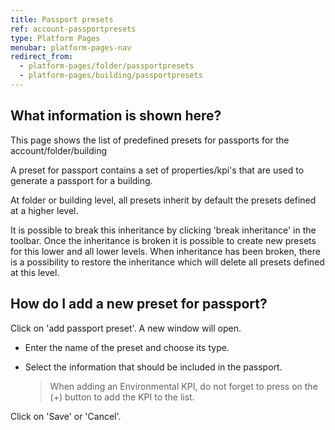 ```yaml
---
title: Passport presets
ref: account-passportpresets
type: Platform Pages
menubar: platform-pages-nav
redirect_from:
  - platform-pages/folder/passportpresets
  - platform-pages/building/passportpresets
---
```


## What information is shown here?
This page shows the list of predefined presets for passports for the account/folder/building

A preset for passport contains a set of properties/kpi's that are used to generate a passport for a building.

At folder or building level, all presets inherit by default the presets defined at a higher level. 

It is possible to break this inheritance by clicking 'break inheritance' in the toolbar. Once the inheritance is broken it is possible to create new presets for this lower and all lower levels.
When inheritance has been broken, there is a possibility to restore the inheritance which will delete all presets defined at this level.

## How do I add a new preset for passport?
Click on 'add passport preset'.
A new window will open.

- Enter the name of the preset and choose its type.
- Select the information that should be included in the passport.

  > When adding an Environmental KPI, do not forget to press on the (+) button to add the KPI to the list.

Click on 'Save' or 'Cancel'.
